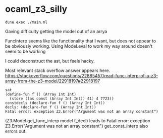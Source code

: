 # ocaml_z3_silly

`dune exec ./main.ml`

Gaving difficulty getting the model out of an arrya

FuncInterp seems like the functionality that I want, but does not appear to be obviously working.
Using Model.eval to work my way around doesn't seem to be working

I could deconstruct the ast, but feels hacky.

Most relevant stack overflow answer appears here.
https://stackoverflow.com/questions/22885457/read-func-interp-of-a-z3-array-from-the-z3-model/22918197#22918197

```
sat                
(define-fun f () (Array Int Int)
  (store ((as const (Array Int Int)) 41) 4 7723))
constdecls (declare-fun f () (Array Int Int))
decls: (declare-fun f () (Array Int Int))
Fatal error: exception Z3.Error("Argument was not an array constant")
```

(Z3.Model.get_func_interp  model f_decl) leads to 
Fatal error: exception Z3.Error("Argument was not an array constant")
get_const_interp also errors out.
